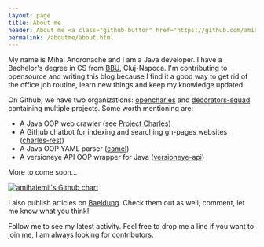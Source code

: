 ```yaml
---
layout: page
title: About me
header: About me <a class="github-button" href="https://github.com/amihaiemil" data-count-href="/amihaiemil/followers" data-count-api="/users/amihaiemil#followers" data-count-aria-label="# followers on GitHub" aria-label="Follow @amihaiemil on GitHub">Follow @amihaiemil</a>
permalink: /aboutme/about.html
---
```

My name is Mihai Andronache and I am a Java developer. I have a Bachelor's degree in CS from [BBU](http://www.cs.ubbcluj.ro/en/), Cluj-Napoca.
I'm contributing to opensource and writing this blog because I find it a good way to get rid of the office job routine, learn new things and keep my knowledge updated.

On Github, we have two organizations: [opencharles](https://github.com/opencharles) and [decorators-squad](https://github.com/decorators-squad) containing multiple projects.
Some worth mentioning are:
  * A Java OOP web crawler (see [Project Charles](http://www.amihaiemil.com/2016/12/05/project-charles.html))
  * A Github chatbot for indexing and searching gh-pages websites ([charles-rest](https://github.com/opencharles/charles-rest))
  * A Java OOP YAML parser ([camel](https://github.com/decorators-squad/camel))
  * A versioneye API OOP wrapper for Java ([versioneye-api](https://github.com/decorators-squad/versioneye-api))

More to come soon...

<a href="https://www.github.com/amihaiemil" target="_blank"><img src="http://ghchart.rshah.org/amihaiemil" title="My Github contributions chart" alt="amihaiemil's Github chart" /></a>

I also publish articles on [Baeldung](http://www.baeldung.com/author/mihaiandronache/). Check them out as well, comment, let me know what you think!

Follow me to see my latest activity.
Feel free to drop me a line if you want to join me, I am always looking
for [contributors](http://www.amihaiemil.com/2016/12/22/contributors-wanted.html).
